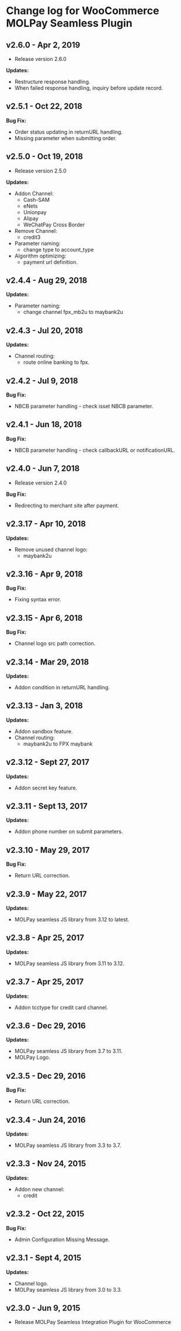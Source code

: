 # Change log for WooCommerce MOLPay Seamless Plugin

## v2.6.0 - Apr 2, 2019

- Release version 2.6.0

**Updates:**

- Restructure response handling.
- When failed response handling, inquiry before update record.

## v2.5.1 - Oct 22, 2018

**Bug Fix:**

- Order status updating in returnURL handling.
- Missing parameter when submitting order.

## v2.5.0 - Oct 19, 2018

- Release version 2.5.0

**Updates:**

- Addon Channel:
  - Cash-SAM
  - eNets
  - Unionpay
  - Alipay
  - WeChatPay Cross Border
- Remove Channel:
  - credit3  
- Parameter naming:
  - change type to account_type
- Algorithm optimizing:
  - payment url definition.

## v2.4.4 - Aug 29, 2018

**Updates:**

- Parameter naming:
  - change channel fpx_mb2u to maybank2u
  
## v2.4.3 - Jul 20, 2018

**Updates:**

- Channel routing:
  - route online banking to fpx.

## v2.4.2 - Jul 9, 2018

**Bug Fix:**

- NBCB parameter handling - check isset NBCB parameter.

## v2.4.1 - Jun 18, 2018

**Bug Fix:**

- NBCB parameter handling - check callbackURL or notificationURL.

## v2.4.0 - Jun 7, 2018

- Release version 2.4.0

**Bug Fix:**

- Redirecting to merchant site after payment.

## v2.3.17 - Apr 10, 2018

**Updates:**

- Remove unused channel logo:
  - maybank2u

## v2.3.16 - Apr 9, 2018

**Bug Fix:**

- Fixing syntax error.

## v2.3.15 - Apr 6, 2018

**Bug Fix:**

- Channel logo src path correction.

## v2.3.14 - Mar 29, 2018

**Updates:**

- Addon condition in returnURL handling.

## v2.3.13 - Jan 3, 2018

**Updates:**

- Addon sandbox feature.
- Channel routing:
  - maybank2u to FPX maybank

## v2.3.12 - Sept 27, 2017

**Updates:**

- Addon secret key feature.

## v2.3.11 - Sept 13, 2017

**Updates:**

- Addon phone number on submit parameters.

## v2.3.10 - May 29, 2017

**Bug Fix:**

- Return URL correction.

## v2.3.9 - May 22, 2017

**Updates:**

- MOLPay seamless JS library from 3.12 to latest.

## v2.3.8 - Apr 25, 2017

**Updates:**

- MOLPay seamless JS library from 3.11 to 3.12.

## v2.3.7 - Apr 25, 2017

**Updates:**

- Addon tcctype for credit card channel.

## v2.3.6 - Dec 29, 2016

**Updates:**

- MOLPay seamless JS library from 3.7 to 3.11.
- MOLPay Logo.

## v2.3.5 - Dec 29, 2016

**Bug Fix:**

- Return URL correction.

## v2.3.4 - Jun 24, 2016

**Updates:**

- MOLPay seamless JS library from 3.3 to 3.7.

## v2.3.3 - Nov 24, 2015

**Updates:**

- Addon new channel:
  - credit

## v2.3.2 - Oct 22, 2015

**Bug Fix:**

- Admin Configuration Missing Message.

## v2.3.1 - Sept 4, 2015

**Updates:**

- Channel logo.
- MOLPay seamless JS library from 3.0 to 3.3.

## v2.3.0 - Jun 9, 2015

- Release MOLPay Seamless Integration Plugin for WooCommerce